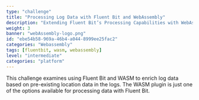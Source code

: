 ```yaml
---
type: "challenge"
title: "Processing Log Data with Fluent Bit and WebAssembly"
description: "Extending Fluent Bit’s Processing Capabilities with WebAssembly"
weight: 3
banner: "webAssembly-logo.png"
id: "ebe54b58-969a-46b4-a044-8999ee25fac2"
categories: "Webassembly"
tags: [fluentbit, wasm, webassembly]
level: "intermediate"
categories: "platform"
---
```

This challenge examines using Fluent Bit and WASM to enrich log data based on pre-existing location data in the logs. The WASM plugin is just one of the options available for processing data with Fluent Bit.
